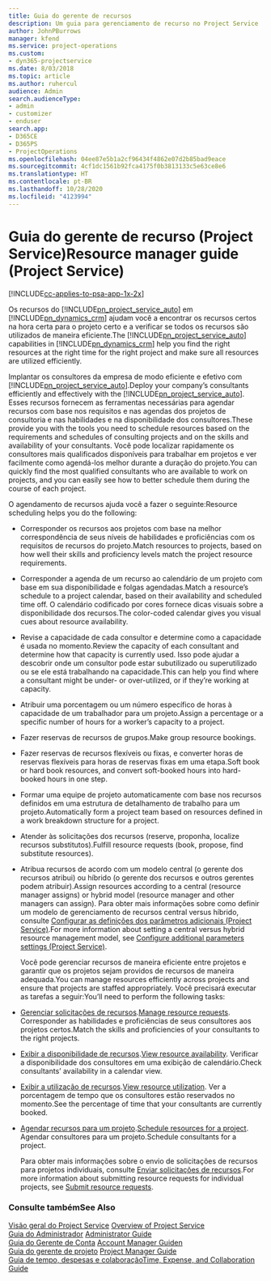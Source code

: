 ```yaml
---
title: Guia do gerente de recursos
description: Um guia para gerenciamento de recurso no Project Service
author: JohnPBurrows
manager: kfend
ms.service: project-operations
ms.custom:
- dyn365-projectservice
ms.date: 8/03/2018
ms.topic: article
ms.author: ruhercul
audience: Admin
search.audienceType:
- admin
- customizer
- enduser
search.app:
- D365CE
- D365PS
- ProjectOperations
ms.openlocfilehash: 04ee87e5b1a2cf96434f4862e07d2b85bad9eace
ms.sourcegitcommit: 4cf1dc1561b92fca4175f0b3813133c5e63ce8e6
ms.translationtype: HT
ms.contentlocale: pt-BR
ms.lasthandoff: 10/28/2020
ms.locfileid: "4123994"
---
```

# <a name="resource-manager-guide-project-service"></a><span data-ttu-id="2728a-103">Guia do gerente de recurso (Project Service)</span><span class="sxs-lookup"><span data-stu-id="2728a-103">Resource manager guide (Project Service)</span></span>

[!INCLUDE[cc-applies-to-psa-app-1x-2x](../includes/cc-applies-to-psa-app-1x-2x.md)]

<span data-ttu-id="2728a-104">Os recursos do [!INCLUDE[pn_project_service_auto](../includes/pn-project-service-auto.md)] em [!INCLUDE[pn_dynamics_crm](../includes/pn-dynamics-crm.md)] ajudam você a encontrar os recursos certos na hora certa para o projeto certo e a verificar se todos os recursos são utilizados de maneira eficiente.</span><span class="sxs-lookup"><span data-stu-id="2728a-104">The [!INCLUDE[pn_project_service_auto](../includes/pn-project-service-auto.md)] capabilities in [!INCLUDE[pn_dynamics_crm](../includes/pn-dynamics-crm.md)] help you find the right resources at the right time for the right project and make sure all resources are utilized efficiently.</span></span>  
  
 <span data-ttu-id="2728a-105">Implantar os consultores da empresa de modo eficiente e efetivo com [!INCLUDE[pn_project_service_auto](../includes/pn-project-service-auto.md)].</span><span class="sxs-lookup"><span data-stu-id="2728a-105">Deploy your company’s consultants efficiently and effectively with the [!INCLUDE[pn_project_service_auto](../includes/pn-project-service-auto.md)].</span></span> <span data-ttu-id="2728a-106">Esses recursos fornecem as ferramentas necessárias para agendar recursos com base nos requisitos e nas agendas dos projetos de consultoria e nas habilidades e na disponibilidade dos consultores.</span><span class="sxs-lookup"><span data-stu-id="2728a-106">These provide you with the tools you need to schedule resources based on the requirements and schedules of consulting projects and on the skills and availability of your consultants.</span></span> <span data-ttu-id="2728a-107">Você pode localizar rapidamente os consultores mais qualificados disponíveis para trabalhar em projetos e ver facilmente como agendá-los melhor durante a duração do projeto.</span><span class="sxs-lookup"><span data-stu-id="2728a-107">You can quickly find the most qualified consultants who are available to work on projects, and you can easily see how to better schedule them during the course of each project.</span></span>  
  
 <span data-ttu-id="2728a-108">O agendamento de recursos ajuda você a fazer o seguinte:</span><span class="sxs-lookup"><span data-stu-id="2728a-108">Resource scheduling helps you do the following:</span></span>  
  
- <span data-ttu-id="2728a-109">Corresponder os recursos aos projetos com base na melhor correspondência de seus níveis de habilidades e proficiências com os requisitos de recursos do projeto.</span><span class="sxs-lookup"><span data-stu-id="2728a-109">Match resources to projects, based on how well their skills and proficiency levels match the project resource requirements.</span></span>  
  
- <span data-ttu-id="2728a-110">Corresponder a agenda de um recurso ao calendário de um projeto com base em sua disponibilidade e folgas agendadas.</span><span class="sxs-lookup"><span data-stu-id="2728a-110">Match a resource’s schedule to a project calendar, based on their availability and scheduled time off.</span></span> <span data-ttu-id="2728a-111">O calendário codificado por cores fornece dicas visuais sobre a disponibilidade dos recursos.</span><span class="sxs-lookup"><span data-stu-id="2728a-111">The color-coded calendar gives you visual cues about resource availability.</span></span>  
  
- <span data-ttu-id="2728a-112">Revise a capacidade de cada consultor e determine como a capacidade é usada no momento.</span><span class="sxs-lookup"><span data-stu-id="2728a-112">Review the capacity of each consultant and determine how that capacity is currently used.</span></span> <span data-ttu-id="2728a-113">Isso pode ajudar a descobrir onde um consultor pode estar subutilizado ou superutilizado ou se ele está trabalhando na capacidade.</span><span class="sxs-lookup"><span data-stu-id="2728a-113">This can help you find where a consultant might be under- or over-utilized, or if they’re working at capacity.</span></span>  
  
- <span data-ttu-id="2728a-114">Atribuir uma porcentagem ou um número específico de horas à capacidade de um trabalhador para um projeto.</span><span class="sxs-lookup"><span data-stu-id="2728a-114">Assign a percentage or a specific number of hours for a worker’s capacity to a project.</span></span>  
  
- <span data-ttu-id="2728a-115">Fazer reservas de recursos de grupos.</span><span class="sxs-lookup"><span data-stu-id="2728a-115">Make group resource bookings.</span></span>  
  
- <span data-ttu-id="2728a-116">Fazer reservas de recursos flexíveis ou fixas, e converter horas de reservas flexíveis para horas de reservas fixas em uma etapa.</span><span class="sxs-lookup"><span data-stu-id="2728a-116">Soft book or hard book resources, and convert soft-booked hours into hard-booked hours in one step.</span></span>  
  
- <span data-ttu-id="2728a-117">Formar uma equipe de projeto automaticamente com base nos recursos definidos em uma estrutura de detalhamento de trabalho para um projeto.</span><span class="sxs-lookup"><span data-stu-id="2728a-117">Automatically form a project team based on resources defined in a work breakdown structure for a project.</span></span>  
  
- <span data-ttu-id="2728a-118">Atender às solicitações dos recursos (reserve, proponha, localize recursos substitutos).</span><span class="sxs-lookup"><span data-stu-id="2728a-118">Fulfill resource requests (book, propose, find substitute resources).</span></span>  
  
- <span data-ttu-id="2728a-119">Atribua recursos de acordo com um modelo central (o gerente dos recursos atribui) ou híbrido (o gerente dos recursos e outros gerentes podem atribuir).</span><span class="sxs-lookup"><span data-stu-id="2728a-119">Assign resources according to a central (resource manager assigns) or hybrid model (resource manager and other managers can assign).</span></span> <span data-ttu-id="2728a-120">Para obter mais informações sobre como definir um modelo de gerenciamento de recursos central versus híbrido, consulte [Configurar as definições dos parâmetros adicionais (Project Service)](../psa/configure-additional-parameters-settings.md).</span><span class="sxs-lookup"><span data-stu-id="2728a-120">For more information about setting a central versus hybrid resource management model, see [Configure additional parameters settings (Project Service)](../psa/configure-additional-parameters-settings.md).</span></span>  
  
  <span data-ttu-id="2728a-121">Você pode gerenciar recursos de maneira eficiente entre projetos e garantir que os projetos sejam providos de recursos de maneira adequada.</span><span class="sxs-lookup"><span data-stu-id="2728a-121">You can manage resources efficiently across projects and ensure that projects are staffed appropriately.</span></span> <span data-ttu-id="2728a-122">Você precisará executar as tarefas a seguir:</span><span class="sxs-lookup"><span data-stu-id="2728a-122">You’ll need to perform the following tasks:</span></span>  
  
- <span data-ttu-id="2728a-123">[Gerenciar solicitações de recursos](../psa/manage-resource-requests.md).</span><span class="sxs-lookup"><span data-stu-id="2728a-123">[Manage resource requests](../psa/manage-resource-requests.md).</span></span> <span data-ttu-id="2728a-124">Corresponder as habilidades e proficiências de seus consultores aos projetos certos.</span><span class="sxs-lookup"><span data-stu-id="2728a-124">Match the skills and proficiencies of your consultants to the right projects.</span></span>  
  
- <span data-ttu-id="2728a-125">[Exibir a disponibilidade de recursos](../psa/view-resource-availability.md).</span><span class="sxs-lookup"><span data-stu-id="2728a-125">[View resource availability](../psa/view-resource-availability.md).</span></span> <span data-ttu-id="2728a-126">Verificar a disponibilidade dos consultores em uma exibição de calendário.</span><span class="sxs-lookup"><span data-stu-id="2728a-126">Check consultants’ availability in a calendar view.</span></span>  
  
- <span data-ttu-id="2728a-127">[Exibir a utilização de recursos](../psa/view-resource-utilization.md).</span><span class="sxs-lookup"><span data-stu-id="2728a-127">[View resource utilization](../psa/view-resource-utilization.md).</span></span> <span data-ttu-id="2728a-128">Ver a porcentagem de tempo que os consultores estão reservados no momento.</span><span class="sxs-lookup"><span data-stu-id="2728a-128">See the percentage of time that your consultants are currently booked.</span></span>  
  
- <span data-ttu-id="2728a-129">[Agendar recursos para um projeto](../psa/schedule-resources-project.md).</span><span class="sxs-lookup"><span data-stu-id="2728a-129">[Schedule resources for a project](../psa/schedule-resources-project.md).</span></span> <span data-ttu-id="2728a-130">Agendar consultores para um projeto.</span><span class="sxs-lookup"><span data-stu-id="2728a-130">Schedule consultants for a project.</span></span>  
  
  <span data-ttu-id="2728a-131">Para obter mais informações sobre o envio de solicitações de recursos para projetos individuais, consulte [Enviar solicitações de recursos](../psa/submit-resource-requests.md).</span><span class="sxs-lookup"><span data-stu-id="2728a-131">For more information about submitting resource requests for individual projects, see [Submit resource requests](../psa/submit-resource-requests.md).</span></span>  
  
### <a name="see-also"></a><span data-ttu-id="2728a-132">Consulte também</span><span class="sxs-lookup"><span data-stu-id="2728a-132">See Also</span></span>  
 <span data-ttu-id="2728a-133">[Visão geral do Project Service](../psa/overview.md) </span><span class="sxs-lookup"><span data-stu-id="2728a-133">[Overview of Project Service](../psa/overview.md) </span></span>  
 <span data-ttu-id="2728a-134">[Guia do Administrador](../psa/admin-guide.md) </span><span class="sxs-lookup"><span data-stu-id="2728a-134">[Administrator Guide](../psa/admin-guide.md) </span></span>  
 <span data-ttu-id="2728a-135">[Guia do Gerente de Conta](../psa/account-manager-guide.md) </span><span class="sxs-lookup"><span data-stu-id="2728a-135">[Account Manager Guiden](../psa/account-manager-guide.md) </span></span>  
 <span data-ttu-id="2728a-136">[Guia do gerente de projeto](../psa/project-manager-guide.md) </span><span class="sxs-lookup"><span data-stu-id="2728a-136">[Project Manager Guide](../psa/project-manager-guide.md) </span></span>  
 [<span data-ttu-id="2728a-137">Guia de tempo, despesas e colaboração</span><span class="sxs-lookup"><span data-stu-id="2728a-137">Time, Expense, and Collaboration Guide</span></span>](../psa/time-expense-collaboration-guide.md)
